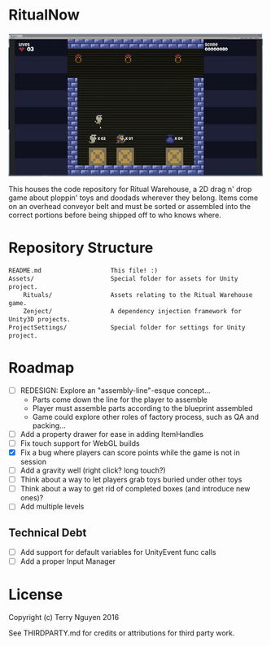 # RitualNow

![Ritual Warehouse Title](https://github.com/terrehbyte/RitualNow/raw/master/.github/title.gif?raw=true)

This houses the code repository for Ritual Warehouse, a 2D drag n' drop game about
ploppin' toys and doodads wherever they belong. Items come on an overhead
conveyor belt and must be sorted or assembled into the correct portions before
being shipped off to who knows where.

# Repository Structure

```
README.md                   This file! :)
Assets/                     Special folder for assets for Unity project.
    Rituals/                Assets relating to the Ritual Warehouse game.
    Zenject/                A dependency injection framework for Unity3D projects.
ProjectSettings/            Special folder for settings for Unity project.
```

# Roadmap
- [ ] REDESIGN: Explore an "assembly-line"-esque concept...
  - Parts come down the line for the player to assemble
  - Player must assemble parts according to the blueprint assembled
  - Game could explore other roles of factory process, such as QA and packing...
- [ ] Add a property drawer for ease in adding ItemHandles
- [ ] Fix touch support for WebGL builds
- [x] Fix a bug where players can score points while the game is not in session
- [ ] Add a gravity well (right click? long touch?)
- [ ] Think about a way to let players grab toys buried under other toys
- [ ] Think about a way to get rid of completed boxes (and introduce new ones)?
- [ ] Add multiple levels

## Technical Debt
- [ ] Add support for default variables for UnityEvent func calls
- [ ] Add a proper Input Manager

# License

Copyright (c) Terry Nguyen 2016

See THIRDPARTY.md for credits or attributions for third party work.